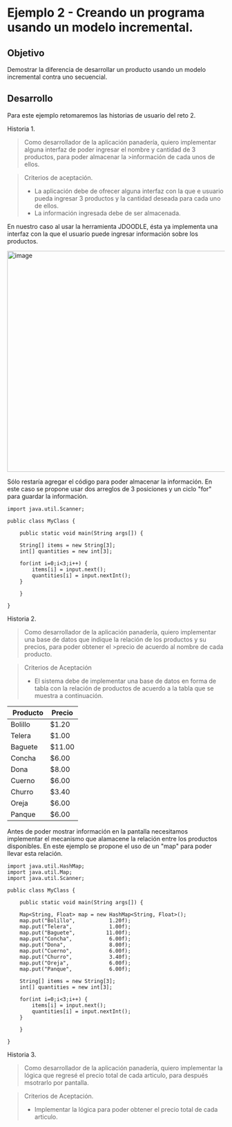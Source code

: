 # Ejemplo 2 - Creando un programa usando un modelo incremental.

## Objetivo

Demostrar la diferencia de desarrollar un producto usando un modelo incremental contra uno secuencial.

## Desarrollo

Para este ejemplo retomaremos las historias de usuario del reto 2.

Historia 1.

>Como desarrollador de la aplicación panadería, quiero implementar alguna interfaz de poder ingresar el nombre y cantidad de 3 productos, para poder almacenar la >información de cada unos de ellos.

>Criterios de aceptación.
>- La aplicación debe de ofrecer alguna interfaz con la que e usuario pueda ingresar 3 productos y la cantidad deseada para cada uno de ellos.
>- La información ingresada debe de ser almacenada.

En nuestro caso al usar la herramienta JDOODLE, ésta ya implementa una interfaz con la que el usuario puede ingresar información sobre los productos.

<img width="511" alt="image" src="https://user-images.githubusercontent.com/67882289/135670511-55955bbc-c365-4614-83fa-cf5fad15c32f.png">

Sólo restaría agregar el código para poder almacenar la información. En este caso se propone usar dos arreglos de 3 posiciones y un ciclo "for" para guardar la información.

```
import java.util.Scanner;

public class MyClass {

    public static void main(String args[]) {

	String[] items = new String[3];
	int[] quantities = new int[3];

	for(int i=0;i<3;i++) {
		items[i] = input.next();
		quantities[i] = input.nextInt();
	}
		
    }
  
}

```
Historia 2.

>Como desarrollador de la aplicación panadería, quiero implementar una base de datos que indique la relación de los productos y su precios, para poder obtener el >precio de acuerdo al nombre de cada producto.

>Criterios de Aceptación
>- El sistema debe de implementar una base de datos en forma de tabla con la relación de productos de acuerdo a la tabla que se muestra a continuación.

| Producto | Precio |
| --- | --- |
| Bolillo | $1.20 |
| Telera | $1.00 |
| Baguete | $11.00 |
| Concha | $6.00 |
| Dona | $8.00 |
| Cuerno | $6.00 |
| Churro | $3.40 |
| Oreja | $6.00 |
| Panque | $6.00 |

Antes de poder mostrar información en la pantalla necesitamos implementar el mecanismo que alamacene la relación entre los productos disponibles. En este ejemplo se propone el uso de un "map" para poder llevar esta relación.

```
import java.util.HashMap;
import java.util.Map;
import java.util.Scanner;

public class MyClass {

    public static void main(String args[]) {

	Map<String, Float> map = new HashMap<String, Float>();
	map.put("Bolillo",			 1.20f);
	map.put("Telera",			 1.00f);
	map.put("Baguete",			11.00f);
	map.put("Concha",			 6.00f);
	map.put("Dona",				 8.00f);
	map.put("Cuerno",			 6.00f);
	map.put("Churro",			 3.40f);
	map.put("Oreja",			 6.00f);
	map.put("Panque",			 6.00f);

	String[] items = new String[3];
	int[] quantities = new int[3];

	for(int i=0;i<3;i++) {
		items[i] = input.next();
		quantities[i] = input.nextInt();
	}
		
    }
  
}

```
Historia 3.

> Como desarrollador de la aplicación panadería, quiero implementar la lógica que regresé el precio total de cada articulo, para después msotrarlo por pantalla.

> Criterios de Aceptación.
> - Implementar la lógica para poder obtener el precio total de cada articulo.




